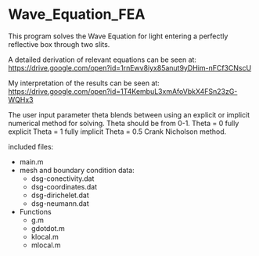 # Wave_Equation_FEA
This program solves the Wave Equation for light entering a perfectly reflective box through two slits. 

A detailed derivation of relevant equations can be seen at:
https://drive.google.com/open?id=1rnEwv8iyx85anut9yDHim-nFCf3CNscU

My interpretation of the results can be seen at: 
https://drive.google.com/open?id=1T4KembuL3xmAfoVbkX4FSn23zG-WQHx3

The user input parameter theta blends between using an explicit or implicit numerical method for solving. Theta should be from 0-1. 
Theta = 0 fully explicit
Theta = 1 fully implicit 
Theta = 0.5 Crank Nicholson method.

included files:

- main.m
- mesh and boundary condition data: 
    - dsg-conectivity.dat
    - dsg-coordinates.dat
    - dsg-dirichelet.dat
    - dsg-neumann.dat
- Functions
    - g.m
    - gdotdot.m
    - klocal.m
    - mlocal.m

